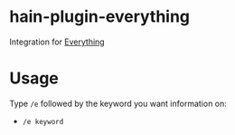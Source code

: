 # hain-plugin-everything
Integration for [Everything](https://www.voidtools.com)

# Usage
Type `/e` followed by the keyword you want information on:
 - `/e keyword`

